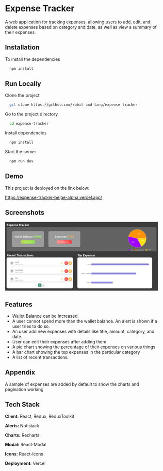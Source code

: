 # Expense Tracker

A web application for tracking expenses, allowing users to add, edit, and delete expenses based on category and date, as well as view a summary of their expenses.

## Installation

To install the dependencies

```bash
  npm install
```

## Run Locally

Clone the project

```bash
  git clone https://github.com/rohit-cmd-lang/expense-tracker
```

Go to the project directory

```bash
  cd expense-tracker
```

Install dependencies

```bash
  npm install
```

Start the server

```bash
  npm run dev
```

## Demo

This project is deployed on the link below:

https://expense-tracker-beige-alpha.vercel.app/

## Screenshots

![App Screenshot](https://github.com/rohit-cmd-lang/expense-tracker/blob/master/src/assets/Screenshot%202024-08-26%20225358.png)

## Features

- Wallet Balance can be increased.
- A user cannot spend more than the wallet balance. An alert is shown if a user tries to do so.
- An user add new expenses with details like title, amount, category, and date.
- User can edit their expenses after adding them
- A pie chart showing the percentage of their expenses on various things
- A bar chart showing the top expenses in the particular category
- A list of recent transactions.

## Appendix

A sample of expenses are added by default to show the charts and pagination working

## Tech Stack

**Client:** React, Redux, ReduxToolkit

**Alerts:** Notistack

**Charts:** Recharts

**Modal:** React-Modal

**Icons:** React-Icons

**Deployment:** Vercel
